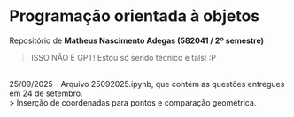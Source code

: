 # Programação orientada à objetos

Repositório de **Matheus Nascimento Adegas (582041 / 2º semestre)**
> ISSO NÃO É GPT! Estou só sendo técnico e tals! :P
</br>
25/09/2025 - Arquivo 25092025.ipynb, que contém as questões entregues em 24 de setembro.
</br>
> Inserção de coordenadas para pontos e comparação geométrica.
